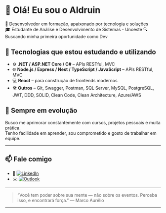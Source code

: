 # 👋 Olá! Eu sou o Aldruin

🎯 Desenvolvedor em formação, apaixonado por tecnologia e soluções  
🎓 Estudante de Análise e Desenvolvimento de Sistemas - Unoeste
🔍 Buscando minha primeira oportunidade como Dev

## 🚀 Tecnologias que estou estudando e utilizando

- ⚙️ **.NET / ASP.NET Core / C#** – APIs RESTful, MVC
- 🌐 **Node.js / Express / Nest / TypeScript / JavaScript** – APIs RESTful, MVC
- 💻 **React** – para construção de frontends modernos  
- 🛠️ **Outros** – Git, Swagger, Postman, SQL Server, MySQL, PostgreSQL, JWT, DDD, SOLID, Clean Code, Clean Architecture, Azure/AWS

## 🧠 Sempre em evolução

Busco me aprimorar constantemente com cursos, projetos pessoais e muita prática.  
Tenho facilidade em aprender, sou comprometido e gosto de trabalhar em equipe.

---

## 📫 Fale comigo

- 💼 [![LinkedIn](https://img.shields.io/badge/linkedin-%230077B5.svg?style=for-the-badge&logo=linkedin&logoColor=white)](https://linkedin.com/in/aldruin-dev) 
- ✉️ [![Outlook](https://img.shields.io/badge/Outlook-0078D4?style=for-the-badge&logo=microsoft-outlook&logoColor=white)](mailto:aldruinsouza@outlook.com)

---

> “Você tem poder sobre sua mente — não sobre os eventos. Perceba isso, e encontrará força.”
— Marco Aurélio
---
